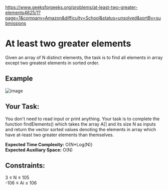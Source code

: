 https://www.geeksforgeeks.org/problems/at-least-two-greater-elements4625/1?page=1&company=Amazon&difficulty=School&status=unsolved&sortBy=submissions

<h1>At least two greater elements</h1>

Given an array of N distinct elements, the task is to find all elements in array except two greatest elements in sorted order.

## Example
![image](https://github.com/shanvii/DSA-Problems-GeeksforGeeks/assets/81086303/87d1fd98-921f-4137-bbe6-f725ae4ac485)

## Your Task:  
You don't need to read input or print anything. Your task is to complete the function findElements() which takes the array A[] and its size N as inputs and return the vector sorted values denoting the elements in array which have at-least two greater elements than themselves.

**Expected Time Complexity:** O(N*Log(N))  <br/>
**Expected Auxiliary Space:** O(N)

## Constraints:
3 ≤ N ≤ 105  <br/>
-106 ≤ Ai ≤ 106
